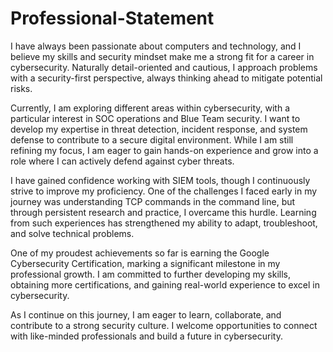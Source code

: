 # Professional-Statement
I have always been passionate about computers and technology, and I believe my skills and security mindset make me a strong fit for a career in cybersecurity. Naturally detail-oriented and cautious, I approach problems with a security-first perspective, always thinking ahead to mitigate potential risks.

Currently, I am exploring different areas within cybersecurity, with a particular interest in SOC operations and Blue Team security. I want to develop my expertise in threat detection, incident response, and system defense to contribute to a secure digital environment. While I am still refining my focus, I am eager to gain hands-on experience and grow into a role where I can actively defend against cyber threats.

I have gained confidence working with SIEM tools, though I continuously strive to improve my proficiency. One of the challenges I faced early in my journey was understanding TCP commands in the command line, but through persistent research and practice, I overcame this hurdle. Learning from such experiences has strengthened my ability to adapt, troubleshoot, and solve technical problems.

One of my proudest achievements so far is earning the Google Cybersecurity Certification, marking a significant milestone in my professional growth. I am committed to further developing my skills, obtaining more certifications, and gaining real-world experience to excel in cybersecurity.

As I continue on this journey, I am eager to learn, collaborate, and contribute to a strong security culture. I welcome opportunities to connect with like-minded professionals and build a future in cybersecurity. 

